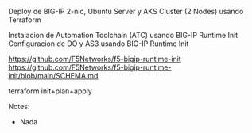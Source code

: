 Deploy de BIG-IP 2-nic, Ubuntu Server y AKS Cluster (2 Nodes) usando Terraform 

Instalacion de Automation Toolchain (ATC) usando BIG-IP Runtime Init 
Configuracion de DO y AS3 usando BIG-IP Runtime Init 

https://github.com/F5Networks/f5-bigip-runtime-init \
https://github.com/F5Networks/f5-bigip-runtime-init/blob/main/SCHEMA.md 

terraform init+plan+apply

Notes:
- Nada
